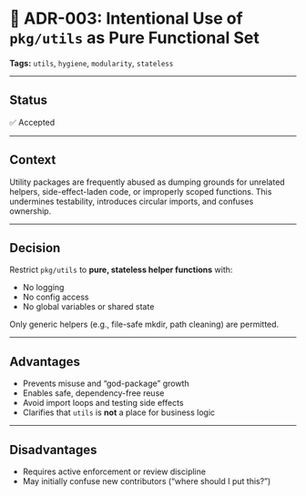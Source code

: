 # 📄 ADR-003: Intentional Use of `pkg/utils` as Pure Functional Set

**Tags:** `utils`, `hygiene`, `modularity`, `stateless`

---

## Status

✅ Accepted

---

## Context

Utility packages are frequently abused as dumping grounds for unrelated helpers, side-effect-laden code,
or improperly scoped functions.
This undermines testability, introduces circular imports, and confuses ownership.

---

## Decision

Restrict `pkg/utils` to **pure, stateless helper functions** with:

- No logging
- No config access
- No global variables or shared state

Only generic helpers (e.g., file-safe mkdir, path cleaning) are permitted.

---

## Advantages

- Prevents misuse and “god-package” growth
- Enables safe, dependency-free reuse
- Avoid import loops and testing side effects
- Clarifies that `utils` is **not** a place for business logic

---

## Disadvantages

- Requires active enforcement or review discipline
- May initially confuse new contributors (“where should I put this?”)
